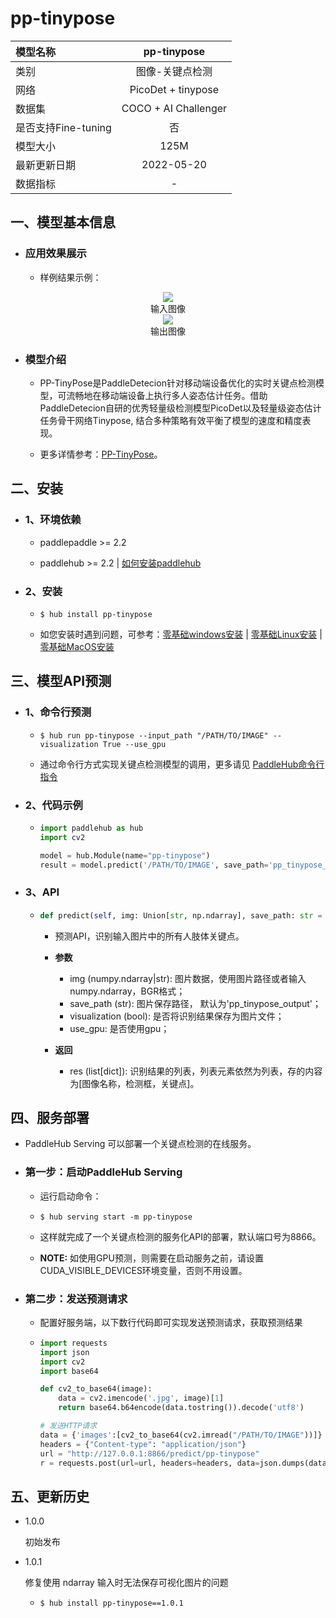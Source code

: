 # pp-tinypose

|模型名称|pp-tinypose|
| :--- | :---: |
|类别|图像-关键点检测|
|网络|PicoDet + tinypose|
|数据集|COCO + AI Challenger|
|是否支持Fine-tuning|否|
|模型大小|125M|
|最新更新日期|2022-05-20|
|数据指标|-|


## 一、模型基本信息

- ### 应用效果展示
  - 样例结果示例：
<p align="center">
    <img src="https://user-images.githubusercontent.com/22424850/169768593-9fcf729a-458e-4bb1-bb3c-b005ff7bcec2.jpg"   hspace='10'/>
    <br />
    输入图像
    <br />
    <img src="https://user-images.githubusercontent.com/22424850/170029768-3c60def2-7c87-4e8a-98bc-1bbc912204e7.jpg"   hspace='10'/>
    <br />
    输出图像

- ### 模型介绍

  - PP-TinyPose是PaddleDetecion针对移动端设备优化的实时关键点检测模型，可流畅地在移动端设备上执行多人姿态估计任务。借助PaddleDetecion自研的优秀轻量级检测模型PicoDet以及轻量级姿态估计任务骨干网络Tinypose, 结合多种策略有效平衡了模型的速度和精度表现。

  - 更多详情参考：[PP-TinyPose](https://github.com/PaddlePaddle/PaddleDetection/tree/release/2.4/configs/keypoint/tiny_pose)。



## 二、安装

- ### 1、环境依赖  

  - paddlepaddle >= 2.2

  - paddlehub >= 2.2   | [如何安装paddlehub](../../../../docs/docs_ch/get_start/installation.rst)

- ### 2、安装

  - ```shell
    $ hub install pp-tinypose
    ```
  - 如您安装时遇到问题，可参考：[零基础windows安装](../../../../docs/docs_ch/get_start/windows_quickstart.md)
 | [零基础Linux安装](../../../../docs/docs_ch/get_start/linux_quickstart.md) | [零基础MacOS安装](../../../../docs/docs_ch/get_start/mac_quickstart.md)



## 三、模型API预测

- ### 1、命令行预测

  - ```shell
    $ hub run pp-tinypose --input_path "/PATH/TO/IMAGE" --visualization True --use_gpu
    ```
  - 通过命令行方式实现关键点检测模型的调用，更多请见 [PaddleHub命令行指令](../../../../docs/docs_ch/tutorial/cmd_usage.rst)

- ### 2、代码示例

  - ```python
    import paddlehub as hub
    import cv2

    model = hub.Module(name="pp-tinypose")
    result = model.predict('/PATH/TO/IMAGE', save_path='pp_tinypose_output', visualization=True, use_gpu=True)
    ```

- ### 3、API


  - ```python
    def predict(self, img: Union[str, np.ndarray], save_path: str = "pp_tinypose_output", visualization: bool = True, use_gpu = False)
    ```

    - 预测API，识别输入图片中的所有人肢体关键点。

    - **参数**

      - img (numpy.ndarray|str): 图片数据，使用图片路径或者输入numpy.ndarray，BGR格式；
      - save_path (str): 图片保存路径， 默认为'pp_tinypose_output'；
      - visualization (bool): 是否将识别结果保存为图片文件；
      - use_gpu: 是否使用gpu；
    - **返回**

      - res (list\[dict\]): 识别结果的列表，列表元素依然为列表，存的内容为[图像名称，检测框，关键点]。


## 四、服务部署

- PaddleHub Serving 可以部署一个关键点检测的在线服务。

- ### 第一步：启动PaddleHub Serving

  - 运行启动命令：
  - ```shell
    $ hub serving start -m pp-tinypose
    ```

  - 这样就完成了一个关键点检测的服务化API的部署，默认端口号为8866。

  - **NOTE:** 如使用GPU预测，则需要在启动服务之前，请设置CUDA\_VISIBLE\_DEVICES环境变量，否则不用设置。

- ### 第二步：发送预测请求

  - 配置好服务端，以下数行代码即可实现发送预测请求，获取预测结果

  - ```python
    import requests
    import json
    import cv2
    import base64

    def cv2_to_base64(image):
        data = cv2.imencode('.jpg', image)[1]
        return base64.b64encode(data.tostring()).decode('utf8')

    # 发送HTTP请求
    data = {'images':[cv2_to_base64(cv2.imread("/PATH/TO/IMAGE"))]}
    headers = {"Content-type": "application/json"}
    url = "http://127.0.0.1:8866/predict/pp-tinypose"
    r = requests.post(url=url, headers=headers, data=json.dumps(data))
    ```

## 五、更新历史

* 1.0.0

  初始发布

* 1.0.1

  修复使用 ndarray 输入时无法保存可视化图片的问题

  - ```shell
    $ hub install pp-tinypose==1.0.1
    ```
